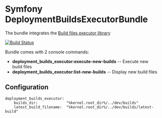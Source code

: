 # Symfony DeploymentBuildsExecutorBundle

The bundle integrates the [Build files executor library](https://github.com/dVaffection/deployment-builds-executor)

[![Build Status](https://travis-ci.org/dVaffection/deployment-builds-executor-bundle.svg?branch=master)](https://travis-ci.org/dVaffection/deployment-builds-executor-bundle)

Bundle comes with 2 console commands:
- **deployment_builds_executor:execute-new-builds** -- Execute new build files
- **deployment_builds_executor:list-new-builds**    -- Display new build files

## Configuration
```
deployment_builds_executor:
    builds_dir:             "%kernel.root_dir%/../dev/builds"
    latest_build_filename:  "%kernel.root_dir%/../dev/builds/latest-build"
```
